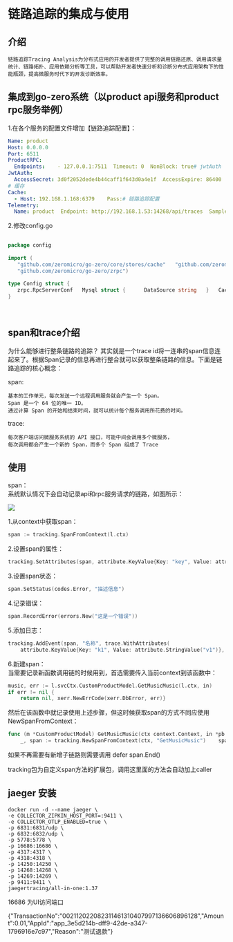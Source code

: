 # 链路追踪的集成与使用  
  
## 介绍  
  
```text  
链路追踪Tracing Analysis为分布式应用的开发者提供了完整的调用链路还原、调用请求量统计、链路拓扑、应用依赖分析等工具，可以帮助开发者快速分析和诊断分布式应用架构下的性能瓶颈，提高微服务时代下的开发诊断效率。  
```  
  
## 集成到go-zero系统（以product api服务和product rpc服务举例）  
  
1.在各个服务的配置文件增加【链路追踪配置】：  
```yaml  
Name: product  
Host: 0.0.0.0  
Port: 6511  
ProductRPC:  
  Endpoints:    - 127.0.0.1:7511  Timeout: 0  NonBlock: true# jwtAuth  
JwtAuth:  
  AccessSecret: 3d0f2052dede4b44caff1f643d0a4e1f  AccessExpire: 86400  
# 缓存  
Cache:  
  - Host: 192.168.1.168:6379    Pass:# 链路追踪配置  
Telemetry:  
  Name: product  Endpoint: http://192.168.1.53:14268/api/traces  Sampler: 1.0  Batcher: jaeger  
```  
2.修改config.go  
  
```go  
  
package config  
  
import (  
   "github.com/zeromicro/go-zero/core/stores/cache"   "github.com/zeromicro/go-zero/core/trace" //新增  
   "github.com/zeromicro/go-zero/zrpc")  
  
type Config struct {  
   zrpc.RpcServerConf   Mysql struct {      DataSource string   }   Cache           cache.CacheConf   MqRpcConf       zrpc.RpcClientConf   ChainRpcConf    zrpc.RpcClientConf   CheckoutRpcConf zrpc.RpcClientConf   CommonRpcConf   zrpc.RpcClientConf   Order           struct {      PayingTimeout uint64   }   Telemetry trace.Config //新增  
}  
  
  
```  
## span和trace介绍  
为什么能够进行整条链路的追踪？ 其实就是一个trace id将一连串的span信息连起来了。根据Span记录的信息再进行整合就可以获取整条链路的信息。下面是链路追踪的核心概念：  
  
span:   
```text  
基本的工作单元，每次发送一个远程调用服务就会产生一个 Span。  
Span 是一个 64 位的唯一 ID。  
通过计算 Span 的开始和结束时间，就可以统计每个服务调用所花费的时间。  
```  
trace:  
  
```text  
每次客户端访问微服务系统的 API 接口，可能中间会调用多个微服务，  
每次调用都会产生一个新的 Span，而多个 Span 组成了 Trace  
```  
  
  
  
  
## 使用  
span：  
系统默认情况下会自动记录api和rpc服务请求的链路，如图所示：  
  
<img src="https://wakie.oss-cn-beijing.aliyuncs.com/screenshot-20220825-142839.png">  
  
1.从context中获取span： 

```go  
span := tracking.SpanFromContext(l.ctx)  
```  
  
  
2.设置span的属性：  
  
```go  
tracking.SetAttributes(span, attribute.KeyValue{Key: "key", Value: attribute.StringValue("value")})  
```  
  
3.设置span状态：  
```go  
span.SetStatus(codes.Error, "描述信息")  
```  
4.记录错误：  
```go  
span.RecordError(errors.New("这是一个错误"))  
```  
  
5.添加日志：  
  
```go  
tracking.AddEvent(span, "名称", trace.WithAttributes(  
    attribute.KeyValue{Key: "k1", Value: attribute.StringValue("v1")},    attribute.KeyValue{Key: "k2", Value: attribute.StringValue("v2")},    attribute.KeyValue{Key: "k3", Value: attribute.StringValue("v3")},    attribute.KeyValue{Key: "k4", Value: attribute.StringValue("v4")},))  
```  
  
6.新建span：  
当需要记录新函数调用链的时候用到，首选需要传入当前context到该函数中：  
  
```go  
music, err := l.svcCtx.CustomProductModel.GetMusicMusic(l.ctx, in)  
if err != nil {  
    return nil, xerr.NewErrCode(xerr.DbError, err)}  
```  

然后在该函数中就记录使用上述步骤，但这时候获取span的方式不同应使用NewSpanFromContext：  

```go  
func (m *CustomProductModel) GetMusicMusic(ctx context.Context, in *pb.ProductPageReq) (*pb.MusicListResp, error) {  
    _, span := tracking.NewSpanFromContext(ctx, "GetMusicMusic")    span.SetAttributes(attribute.KeyValue{Key: "dddd", Value: attribute.StringValue("2233423423")})    defer span.End()}  
```  

如果不再需要有新增子链路则需要调用 defer span.End()  
  
  
tracking包为自定义span方法的扩展包，调用这里面的方法会自动加上caller

## jaeger 安装  
  
```shell  
docker run -d --name jaeger \  
-e COLLECTOR_ZIPKIN_HOST_PORT=:9411 \  
-e COLLECTOR_OTLP_ENABLED=true \  
-p 6831:6831/udp \  
-p 6832:6832/udp \  
-p 5778:5778 \  
-p 16686:16686 \  
-p 4317:4317 \  
-p 4318:4318 \  
-p 14250:14250 \  
-p 14268:14268 \  
-p 14269:14269 \  
-p 9411:9411 \  
jaegertracing/all-in-one:1.37
```

16686 为UI访问端口


{"TransactionNo":"002112022082311461310407997136606896128","Amount":0.01,"AppId":"app_3e5d214b-dff9-42de-a347-1796916e7c97","Reason":"测试退款"}